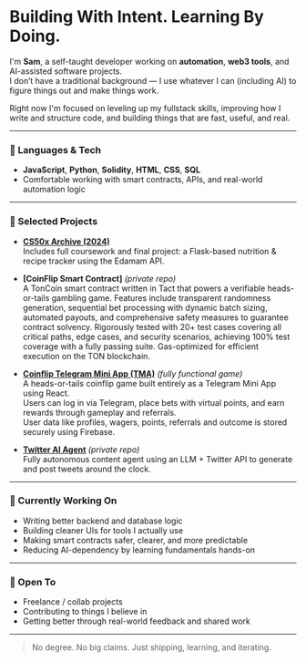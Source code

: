 # Building With Intent. Learning By Doing.

I'm **Sam**, a self-taught developer working on **automation**, **web3 tools**, and AI-assisted software projects.  
I don’t have a traditional background — I use whatever I can (including AI) to figure things out and make things work.

Right now I'm focused on leveling up my fullstack skills, improving how I write and structure code, and building things that are fast, useful, and real.

---

### 🧠 Languages & Tech

- **JavaScript**, **Python**, **Solidity**, **HTML**, **CSS**, **SQL**
- Comfortable working with smart contracts, APIs, and real-world automation logic

---

### 🚀 Selected Projects

- **[CS50x Archive (2024)](https://github.com/samdev0x/cs50x-projects)**  
  Includes full coursework and final project: a Flask-based nutrition & recipe tracker using the Edamam API.

- **[CoinFlip Smart Contract]** *(private repo)*  
  A TonCoin smart contract written in Tact that powers a verifiable heads-or-tails gambling game.
  Features include transparent randomness generation, sequential bet processing with dynamic batch sizing,
  automated payouts, and comprehensive safety measures to guarantee contract solvency.
  Rigorously tested with 20+ test cases covering all critical paths, edge cases, and security scenarios,
  achieving 100% test coverage with a fully passing suite. Gas-optimized for efficient execution on the TON blockchain.

- **[Coinflip Telegram Mini App (TMA)](https://github.com/samdev0x/Coinflip-TMA)** *(fully functional game)*  
  A heads-or-tails coinflip game built entirely as a Telegram Mini App using React.  
  Users can log in via Telegram, place bets with virtual points, and earn rewards through gameplay and referrals.  
  User data like profiles, wagers, points, referrals and outcome is stored securely using Firebase.

- **[Twitter AI Agent](https://github.com/samdev0x/Twitter-ai-bot)** *(private repo)*  
  Fully autonomous content agent using an LLM + Twitter API to generate and post tweets around the clock.

---

### 🔧 Currently Working On

- Writing better backend and database logic  
- Building cleaner UIs for tools I actually use  
- Making smart contracts safer, clearer, and more predictable  
- Reducing AI-dependency by learning fundamentals hands-on

---

### 🤝 Open To

- Freelance / collab projects  
- Contributing to things I believe in  
- Getting better through real-world feedback and shared work

---

> No degree. No big claims. Just shipping, learning, and iterating.
<!---
samdev0x/samdev0x is a ✨ special ✨ repository because its `README.md` (this file) appears on your GitHub profile.
You can click the Preview link to take a look at your changes.
--->


